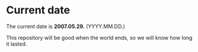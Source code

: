 # Current date

The current date is **2007.05.29.** (YYYY.MM.DD.)

This repository will be good when the world ends, so we will know how long it lasted.